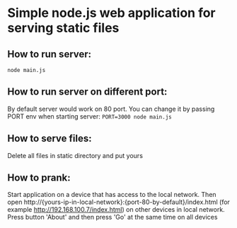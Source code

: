 # Simple node.js web application for serving static files

## How to run server:
``node main.js``
## How to run server on different port:
By default server would work on 80 port. You can change it by passing PORT env when starting server:
``PORT=3000 node main.js``
## How to serve files:
Delete all files in static directory and put yours
## How to prank:
Start application on a device that has access to the local network. Then open http://{yours-ip-in-local-network}:{port-80-by-default}/index.html (for example http://192.168.100.7/index.html) on other devices in local network. Press button 'About' and then press 'Go' at the same time on all devices

